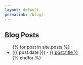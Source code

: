 ```yaml
---
layout: default
permalink: /blog/
---
```

## Blog Posts

<ul>
{% for post in site.posts %}
  <li>({{ post.date }}) - <a href="{{ post.url }}">{{ post.title }}</a></li>
{% endfor %}
</ul>